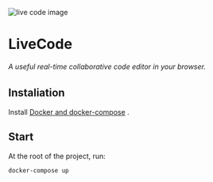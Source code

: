 ![live code image](./client/public/code}.{png})


# LiveCode

###### A useful real-time collaborative code editor in your browser.


## Instaliation

Install  [Docker and docker-compose](https://www.docker.com/) .



## Start
At the root of the project, run:
```bash
docker-compose up
```
